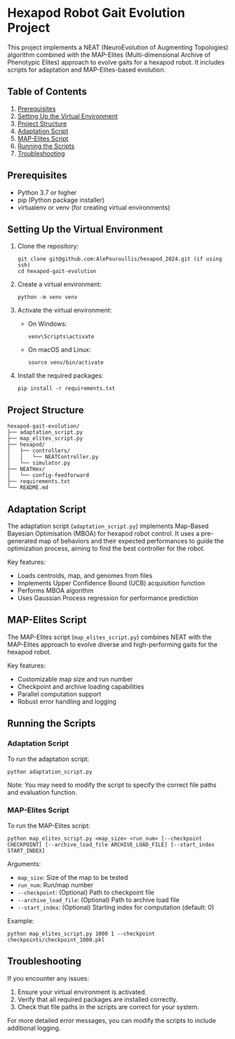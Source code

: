 # Hexapod Robot Gait Evolution Project

This project implements a NEAT (NeuroEvolution of Augmenting Topologies) algorithm combined with the MAP-Elites (Multi-dimensional Archive of Phenotypic Elites) approach to evolve gaits for a hexapod robot. It includes scripts for adaptation and MAP-Elites-based evolution.

## Table of Contents

1. [Prerequisites](#prerequisites)
2. [Setting Up the Virtual Environment](#setting-up-the-virtual-environment)
3. [Project Structure](#project-structure)
4. [Adaptation Script](#adaptation-script)
5. [MAP-Elites Script](#map-elites-script)
6. [Running the Scripts](#running-the-scripts)
7. [Troubleshooting](#troubleshooting)

## Prerequisites

- Python 3.7 or higher
- pip (Python package installer)
- virtualenv or venv (for creating virtual environments)

## Setting Up the Virtual Environment

1. Clone the repository:
   ```
   git clone git@github.com:AlePouroullis/hexapod_2024.git (if using ssh)
   cd hexapod-gait-evolution
   ```

2. Create a virtual environment:
   ```
   python -m venv venv
   ```

3. Activate the virtual environment:
   - On Windows:
     ```
     venv\Scripts\activate
     ```
   - On macOS and Linux:
     ```
     source venv/bin/activate
     ```

4. Install the required packages:
   ```
   pip install -r requirements.txt
   ```

## Project Structure

```
hexapod-gait-evolution/
├── adaptation_script.py
├── map_elites_script.py
├── hexapod/
│   ├── controllers/
│   │   └── NEATController.py
│   └── simulator.py
├── NEATHex/
│   └── config-feedforward
├── requirements.txt
└── README.md
```

## Adaptation Script

The adaptation script (`adaptation_script.py`) implements Map-Based Bayesian Optimisation (MBOA) for hexapod robot control. It uses a pre-generated map of behaviors and their expected performances to guide the optimization process, aiming to find the best controller for the robot.

Key features:
- Loads centroids, map, and genomes from files
- Implements Upper Confidence Bound (UCB) acquisition function
- Performs MBOA algorithm
- Uses Gaussian Process regression for performance prediction

## MAP-Elites Script

The MAP-Elites script (`map_elites_script.py`) combines NEAT with the MAP-Elites approach to evolve diverse and high-performing gaits for the hexapod robot.

Key features:
- Customizable map size and run number
- Checkpoint and archive loading capabilities
- Parallel computation support
- Robust error handling and logging

## Running the Scripts

### Adaptation Script

To run the adaptation script:

```
python adaptation_script.py
```

Note: You may need to modify the script to specify the correct file paths and evaluation function.

### MAP-Elites Script

To run the MAP-Elites script:

```
python map_elites_script.py <map_size> <run_num> [--checkpoint CHECKPOINT] [--archive_load_file ARCHIVE_LOAD_FILE] [--start_index START_INDEX]
```

Arguments:
- `map_size`: Size of the map to be tested
- `run_num`: Run/map number
- `--checkpoint`: (Optional) Path to checkpoint file
- `--archive_load_file`: (Optional) Path to archive load file
- `--start_index`: (Optional) Starting index for computation (default: 0)

Example:
```
python map_elites_script.py 1000 1 --checkpoint checkpoints/checkpoint_1000.pkl
```

## Troubleshooting

If you encounter any issues:

1. Ensure your virtual environment is activated.
2. Verify that all required packages are installed correctly.
3. Check that file paths in the scripts are correct for your system.

For more detailed error messages, you can modify the scripts to include additional logging.
